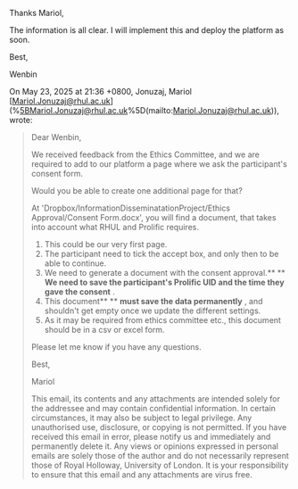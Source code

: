 Thanks Mariol,

The information is all clear. I will implement this and deploy the platform as soon.

Best,

Wenbin

On May 23, 2025 at 21:36 +0800, Jonuzaj, Mariol [[Mariol.Jonuzaj@rhul.ac.uk](mailto:Mariol.Jonuzaj@rhul.ac.uk)](%5BMariol.Jonuzaj@rhul.ac.uk%5D(mailto:Mariol.Jonuzaj@rhul.ac.uk)), wrote:

> Dear Wenbin,
>
> We received feedback from the Ethics Committee, and we are required to add to our platform a page where we ask the participant's consent form.
>
> Would you be able to create one additional page for that?
>
> At 'Dropbox/InformationDisseminatationProject/Ethics Approval/Consent Form.docx', you will find a document, that takes into account what RHUL and Prolific requires.
>
> 1. This could be our very first page.
> 2. The participant need to tick the accept box, and only then to be able to continue.
> 3. We need to generate a document with the consent approval.** ** **We need to save the participant's Prolific UID and the time they gave the consent** .
> 4. This document** ** **must save the data permanently** , and shouldn't get empty once we update the different settings.
> 5. As it may be required from ethics committee etc., this document should be in a csv or excel form.
>
> Please let me know if you have any questions.
>
> Best,
>
> Mariol
>
> This email, its contents and any attachments are intended solely for the addressee and may contain confidential information. In certain circumstances, it may also be subject to legal privilege. Any unauthorised use, disclosure, or copying is not permitted. If you have received this email in error, please notify us and immediately and permanently delete it. Any views or opinions expressed in personal emails are solely those of the author and do not necessarily represent those of Royal Holloway, University of London. It is your responsibility to ensure that this email and any attachments are virus free.
>
